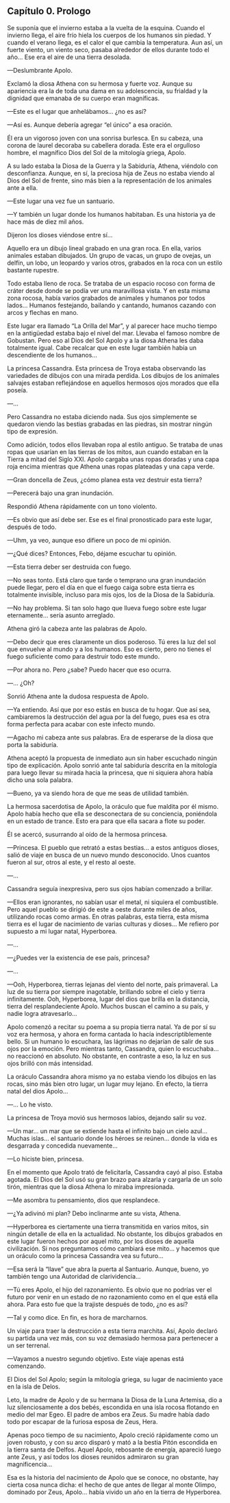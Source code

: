 
## Capítulo 0. Prologo

Se suponía que el invierno estaba a la vuelta de la esquina. Cuando el invierno llega, el aire frío hiela los cuerpos de los humanos sin piedad. Y cuando el verano llega, es el calor el que cambia la temperatura. Aun así, un fuerte viento, un viento seco, pasaba alrededor de ellos durante todo el año... Ese era el aire de una tierra desolada.

—Deslumbrante Apolo.

Exclamó la diosa Athena con su hermosa y fuerte voz. Aunque su apariencia era la de toda una dama en su adolescencia, su frialdad y la dignidad que emanaba de su cuerpo eran magníficas.

—Este es el lugar que anhelábamos... ¿no es así?

—Así es. Aunque debería agregar “el único” a esa oración.

Él era un vigoroso joven con una sonrisa burlesca. En su cabeza, una corona de laurel decoraba su cabellera dorada. Este era el orgulloso hombre, el magnífico Dios del Sol de la mitología griega, Apolo.

A su lado estaba la Diosa de la Guerra y la Sabiduría, Athena, viéndolo con desconfianza. Aunque, en sí, la preciosa hija de Zeus no estaba viendo al Dios del Sol de frente, sino más bien a la representación de los animales ante a ella.

—Este lugar una vez fue un santuario.

—Y también un lugar donde los humanos habitaban. Es una historia ya de hace más de diez mil años.

Dijeron los dioses viéndose entre sí...

Aquello era un dibujo lineal grabado en una gran roca. En ella, varios animales estaban dibujados. Un grupo de vacas, un grupo de ovejas, un delfín, un lobo, un leopardo y varios otros, grabados en la roca con un estilo bastante rupestre.

Todo estaba lleno de roca. Se trataba de un espacio rocoso con forma de cráter desde donde se podía ver una maravillosa vista. Y en esta misma zona rocosa, había varios grabados de animales y humanos por todos lados... Humanos festejando, bailando y cantando, humanos cazando con arcos y flechas en mano.

Este lugar era llamado “La Orilla del Mar”, y al parecer hace mucho tiempo en la antigüedad estaba bajo el nivel del mar. Llevaba el famoso nombre de Gobustan. Pero eso al Dios del Sol Apolo y a la diosa Athena les daba totalmente igual. Cabe recalcar que en este lugar también había un descendiente de los humanos...

La princesa Cassandra. Esta princesa de Troya estaba observando las variedades de dibujos con una mirada perdida. Los dibujos de los animales salvajes estaban reflejándose en aquellos hermosos ojos morados que ella poseía.

—...

Pero Cassandra no estaba diciendo nada. Sus ojos simplemente se quedaron viendo las bestias grabadas en las piedras, sin mostrar ningún tipo de expresión.

Como adición, todos ellos llevaban ropa al estilo antiguo. Se trataba de unas ropas que usarían en las tierras de los mitos, aun cuando estaban en la Tierra a mitad del Siglo XXI. Apolo cargaba unas ropas doradas y una capa roja encima mientras que Athena unas ropas plateadas y una capa verde.

—Gran doncella de Zeus, ¿cómo planea esta vez destruir esta tierra?

—Perecerá bajo una gran inundación.

Respondió Athena rápidamente con un tono violento.

—Es obvio que así debe ser. Ese es el final pronosticado para este lugar, después de todo.

—Uhm, ya veo, aunque eso difiere un poco de mi opinión.

—¿Qué dices? Entonces, Febo, déjame escuchar tu opinión.

—Esta tierra deber ser destruida con fuego.

—No seas tonto. Está claro que tarde o temprano una gran inundación puede llegar, pero el día en que el fuego caiga sobre esta tierra es totalmente invisible, incluso para mis ojos, los de la Diosa de la Sabiduría.

—No hay problema. Si tan solo hago que llueva fuego sobre este lugar eternamente... sería asunto arreglado.

Athena giró la cabeza ante las palabras de Apolo.

—Debo decir que eres claramente un dios poderoso. Tú eres la luz del sol que envuelve al mundo y a los humanos. Eso es cierto, pero no tienes el fuego suficiente como para destruir todo este mundo.

—Por ahora no. Pero ¿sabe? Puedo hacer que eso ocurra.

—... ¿Oh?

Sonrió Athena ante la dudosa respuesta de Apolo.

—Ya entiendo. Así que por eso estás en busca de tu hogar. Que así sea, cambiaremos la destrucción del agua por la del fuego, pues esa es otra forma perfecta para acabar con este infecto mundo.

—Agacho mi cabeza ante sus palabras. Era de esperarse de la diosa que porta la sabiduría.

Athena aceptó la propuesta de inmediato aun sin haber escuchado ningún tipo de explicación. Apolo sonrió ante tal sabiduría descrita en la mitología para luego llevar su mirada hacia la princesa, que ni siquiera ahora había dicho una sola palabra.

—Bueno, ya va siendo hora de que me seas de utilidad también.

La hermosa sacerdotisa de Apolo, la oráculo que fue maldita por él mismo. Apolo había hecho que ella se desconectara de su conciencia, poniéndola en un estado de trance. Esto era para que ella sacara a flote su poder.

Él se acercó, susurrando al oído de la hermosa princesa.

—Princesa. El pueblo que retrató a estas bestias... a estos antiguos dioses, salió de viaje en busca de un nuevo mundo desconocido. Unos cuantos fueron al sur, otros al este, y el resto al oeste.

—...

Cassandra seguía inexpresiva, pero sus ojos habían comenzado a brillar.

—Ellos eran ignorantes, no sabían usar el metal, ni siquiera el combustible. Pero aquel pueblo se dirigió de este a oeste durante miles de años, utilizando rocas como armas. En otras palabras, esta tierra, esta misma tierra es el lugar de nacimiento de varias culturas y dioses... Me refiero por supuesto a mi lugar natal, Hyperborea.

—...

—¿Puedes ver la existencia de ese país, princesa?

—...

—Ooh, Hyperborea, tierras lejanas del viento del norte, país primaveral. La luz de su tierra por siempre inagotable, brillando sobre el cielo y tierra infinitamente. Ooh, Hyperborea, lugar del dios que brilla en la distancia, tierra del resplandeciente Apolo. Muchos buscan el camino a su país, y nadie logra atravesarlo...

Apolo comenzó a recitar su poema a su propia tierra natal. Ya de por sí su voz era hermosa, y ahora en forma cantada lo hacía indescriptiblemente bello. Si un humano lo escuchara, las lágrimas no dejarían de salir de sus ojos por la emoción. Pero mientras tanto, Cassandra, quien lo escuchaba... no reaccionó en absoluto. No obstante, en contraste a eso, la luz en sus ojos brilló con más intensidad.

La oráculo Cassandra ahora mismo ya no estaba viendo los dibujos en las rocas, sino más bien otro lugar, un lugar muy lejano. En efecto, la tierra natal del dios Apolo...

—... Lo he visto.

La princesa de Troya movió sus hermosos labios, dejando salir su voz.

—Un mar... un mar que se extiende hasta el infinito bajo un cielo azul... Muchas islas... el santuario donde los héroes se reúnen... donde la vida es desgarrada y concedida nuevamente...

—Lo hiciste bien, princesa.

En el momento que Apolo trató de felicitarla, Cassandra cayó al piso. Estaba agotada. El Dios del Sol usó su gran brazo para alzarla y cargarla de un solo tirón, mientras que la diosa Athena lo miraba impresionada.

—Me asombra tu pensamiento, dios que resplandece.

—¿Ya adivinó mi plan? Debo inclinarme ante su vista, Athena.

—Hyperborea es ciertamente una tierra transmitida en varios mitos, sin ningún detalle de ella en la actualidad. No obstante, los dibujos grabados en este lugar fueron hechos por aquel mito, por los dioses de aquella civilización. Si nos preguntamos cómo cambiará ese mito... y hacemos que un oráculo como la princesa Cassandra vea su futuro...

—Esa será la “llave” que abra la puerta al Santuario. Aunque, bueno, yo también tengo una Autoridad de clarividencia...

—Tú eres Apolo, el hijo del razonamiento. Es obvio que no podrías ver el futuro por venir en un estado de no razonamiento como en el que está ella ahora. Para esto fue que la trajiste después de todo, ¿no es así?

—Tal y como dice. En fin, es hora de marcharnos.

Un viaje para traer la destrucción a esta tierra marchita. Así, Apolo declaró su partida una vez más, con su voz demasiado hermosa para pertenecer a un ser terrenal.

—Vayamos a nuestro segundo objetivo. Este viaje apenas está comenzando.

El Dios del Sol Apolo; según la mitología griega, su lugar de nacimiento yace en la isla de Delos.

Leto, la madre de Apolo y de su hermana la Diosa de la Luna Artemisa, dio a luz silenciosamente a dos bebés, escondida en una isla rocosa flotando en medio del mar Egeo. El padre de ambos era Zeus. Su madre había dado todo por escapar de la furiosa esposa de Zeus, Hera.

Apenas poco tiempo de su nacimiento, Apolo creció rápidamente como un joven robusto, y con su arco disparó y mató a la bestia Pitón escondida en la tierra santa de Delfos. Aquel Apolo, rebosante de energía, apareció luego ante Zeus, y así todos los dioses reunidos admiraron su gran magnificencia...

Esa es la historia del nacimiento de Apolo que se conoce, no obstante, hay cierta cosa nunca dicha: el hecho de que antes de llegar al monte Olimpo, dominado por Zeus, Apolo... había vivido un año en la tierra de Hyperborea.